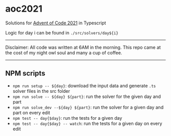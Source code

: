 # aoc2021

Solutions for [Advent of Code 2021](https://adventofcode.com/2021) in Typescript

Logic for day i can be found in `./src/solvers/day${i}`

----

Disclaimer: All code was written at 6AM in the morning. This repo came at the cost of my night owl soul and many a cup of coffee. 

----

## NPM scripts
- `npm run setup -- ${day}`: download the input data and generate `.ts` solver files in the src folder
- `npm run solve -- ${day} ${part}`: run the solver for the given day and part
- `npm run solve_dev --${day} ${part}`: run the solver for a given day and part on every edit
- `npm test -- day{$day}`: run the tests for a given day
- `npm test -- day{$day} -- watch`: run the tests for a given day on every edit
